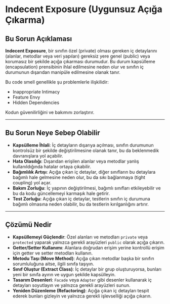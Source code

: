 # Indecent Exposure (Uygunsuz Açığa Çıkarma)

## Bu Sorun Açıklaması

**Indecent Exposure**, bir sınıfın özel (private) olması gereken iç detaylarını (alanlar, metodlar veya veri yapıları) gereksiz yere genel (public) veya korumasız bir şekilde açığa çıkarması durumudur. Bu durum kapsülleme (encapsulation) prensibinin ihlal edilmesine neden olur ve sınıfın iç durumunun dışarıdan manipüle edilmesine olanak tanır.

Bu code smell genellikle şu problemlerle ilişkilidir:

- Inappropriate Intimacy
- Feature Envy
- Hidden Dependencies

Kodun güvenilirliğini ve bakımını zorlaştırır.

---

## Bu Sorun Neye Sebep Olabilir

- **Kapsülleme İhlali**: İç detayların dışarıya açılması, sınıfın durumunun kontrolsüz bir şekilde değiştirilmesine olanak tanır, bu da beklenmedik davranışlara yol açabilir.
- **Hata Olasılığı**: Dışarıdan erişilen alanlar veya metodlar yanlış kullanıldığında hatalar ortaya çıkabilir.
- **Bağımlılık Artışı**: Açığa çıkan iç detaylar, diğer sınıfların bu detaylara bağımlı hale gelmesine neden olur, bu da sıkı bağlanmaya (tight coupling) yol açar.
- **Bakım Zorluğu**: İç yapının değiştirilmesi, bağımlı sınıfları etkileyebilir ve bu da kodu güncellemeyi karmaşık hale getirir.
- **Test Zorluğu**: Açığa çıkan iç detaylar, testlerin sınıfın iç durumuna bağımlı olmasına neden olabilir, bu da testlerin kırılganlığını artırır.

---

## Çözümü Nedir

- **Kapsüllemeyi Güçlendir**: Özel alanları ve metodları `private` veya `protected` yaparak yalnızca gerekli arayüzleri `public` olarak açığa çıkarın.
- **Getter/Setter Kullanımı**: Alanlara doğrudan erişim yerine kontrollü erişim için getter ve setter metodları kullanın.
- **Metodu Taşı (Move Method)**: Açığa çıkan metodlar başka bir sınıfın sorumluluğuna aitse, ilgili sınıfa taşıyın.
- **Sınıf Oluştur (Extract Class)**: İç detaylar bir grup oluşturuyorsa, bunları yeni bir sınıfa ayırın ve uygun şekilde kapsülleyin.
- **Tasarım Desenleri**: `Facade` veya `Adapter` gibi desenler kullanarak iç detayları soyutlayın ve yalnızca gerekli arayüzleri sunun.
- **Yeniden Düzenleme (Refactoring)**: Açığa çıkan iç detayları tespit ederek bunları gizleyin ve yalnızca gerekli işlevselliği açığa çıkarın.
